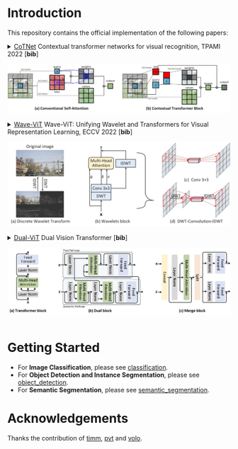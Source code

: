 # Introduction
This repository contains the official implementation of the following papers:
<details>
<summary>
  <a href="https://github.com/JDAI-CV/CoTNet/blob/master/README.md">CoTNet</a> Contextual transformer networks for visual recognition, TPAMI 2022 [<b>bib</b>]
  <p align="center">
    <img src="images/CoTNet_framework.jpg" width="800"/>
  </p>
</summary>

```
@article{cotnet2022,
  title={Contextual transformer networks for visual recognition},
  author={Li, Yehao and Yao, Ting and Pan, Yingwei and Mei, Tao},
  journal={IEEE Transactions on Pattern Analysis and Machine Intelligence},
  year={2022},
  publisher={IEEE}
}
```
</details>

<details>
<summary>
<a href="https://github.com/YehLi/ImageNetModel/classification/README.md">Wave-ViT</a> Wave-ViT: Unifying Wavelet and Transformers for Visual Representation Learning, ECCV 2022  [<b>bib</b>]
  <p align="center">
    <img src="images/WaveVit_framework.jpg" width="800"/>
  </p>
</summary>

```
@inproceedings{wavevit2022,
    title     = {Wave-ViT: Unifying Wavelet and Transformers for Visual Representation Learning},
    author    = {Yao, Ting and Pan, Yingwei and Li, Yehao and Ngo, Chong-Wah and Mei, Tao},
    booktitle = {Proceedings of the European conference on computer vision (ECCV)},
    year      = {2022},
}
```
</details>

<details>
<summary>
<a href="https://github.com/YehLi/ImageNetModel/classification/README.md">Dual-ViT</a> Dual Vision Transformer  [<b>bib</b>]
  <p align="center">
    <img src="images/DualVit_framework.jpg" width="800"/>
  </p>
</summary>

```
@article{dualvit2022,
  title={Dual Vision Transformer},
  author={Yao, Ting and Li, Yehao and Pan, Yingwei and Wang, Yu and Zhang, Xiao-Ping and Mei, Tao},
  journal={arXiv preprint arXiv:},
  year={2022}
}
```
</details>

# Getting Started
- For **Image Classification**, please see [classification](https://github.com/YehLi/ImageNetModel/classification/README.md).
- For **Object Detection and Instance Segmentation**, please see [object_detection](https://github.com/YehLi/ImageNetModel/object_detection/README.md).
- For **Semantic Segmentation**, please see [semantic_segmentation](https://github.com/YehLi/ImageNetModel/semantic_segmentation/README.md).

# Acknowledgements
Thanks the contribution of [timm](https://github.com/rwightman/pytorch-image-models), [pvt](https://github.com/whai362/PVT) and [volo](https://github.com/sail-sg/volo).
